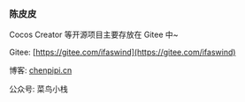 ### 陈皮皮

Cocos Creator 等开源项目主要存放在 Gitee 中~

Gitee: [https://gitee.com/ifaswind](https://gitee.com/ifaswind)

博客: [chenpipi.cn](chenpipi.cn)

公众号: 菜鸟小栈
